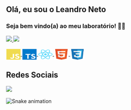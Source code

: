 ## Olá, eu sou o Leandro Neto

### Seja bem vindo(a) ao meu laboratório! 🔬🧪

<div>
  <a href="https://github.com/LeandroNeto">  
  <div>  
      <img height="180em" src="https://github-readme-stats.vercel.app/api?username=LeandroNeto&show_icons=true&theme=tokyonight&include_all_commits=true&count_private=true"/>
      <img height="180em" src="https://github-readme-stats.vercel.app/api/top-langs/?username=LeandroNeto&layout=compact&langs_count=7&theme=tokyonight"/>
  </div>
 
  <div style="display: inline_block text-decoration: none"><br>
    <img align="center" alt="LeandroNeto-Js" height="30" width="40" src="https://raw.githubusercontent.com/devicons/devicon/master/icons/javascript/javascript-plain.svg">
    <img align="center" alt="LeandroNeto-Ts" height="30" width="40" src="https://raw.githubusercontent.com/devicons/devicon/master/icons/typescript/typescript-plain.svg">
    <img align="center" alt="LeandroNeto-React" height="30" width="40" src="https://raw.githubusercontent.com/devicons/devicon/master/icons/react/react-original.svg">
    <img align="center" alt="LeandroNeto-HTML" height="30" width="40" src="https://raw.githubusercontent.com/devicons/devicon/master/icons/html5/html5-original.svg">
    <img align="center" alt="LeandroNeto-CSS" height="30" width="40" src="https://raw.githubusercontent.com/devicons/devicon/master/icons/css3/css3-original.svg">
    <!--img align="center" alt="LeandroNeto-CSS" height="30" width="40" src="https://raw.githubusercontent.com/devicons/devicon/master/icons/ruby/ruby-original.svg"-->
    <!--img align="center" alt="LeandroNeto-Csharp" height="30" width="40" src="https://raw.githubusercontent.com/devicons/devicon/master/icons/csharp/csharp-original.svg"-->  
  </div>
  </a>
<div>

  
## Redes Sociais
<div>  
  <a href="https://www.linkedin.com/in/leandro-neto-70b0b875/" target="_blank">
    <img src="https://img.shields.io/badge/-LinkedIn-%230077B5?style=for-the-badge&logo=linkedin&logoColor=white">
  </a> 
 
  ![Snake animation](https://github.com/LeandroNeto/LeandroNeto/blob/output/github-contribution-grid-snake.svg)
 
</div>
